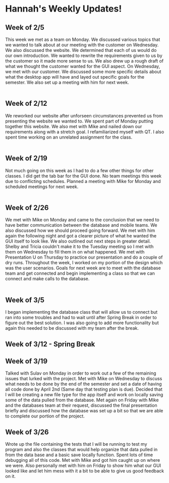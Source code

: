 # Hannah's Weekly Updates! 

## Week of 2/5 
This week we met as a team on Monday. We discussed various topics that we wanted to talk about at our meeting with the customer on Wednesday.
We also discussed the website. We determined that each of us would do our own introduction. We wanted to rewrite the requirements given to
us by the customer so it made more sense to us. We also drew up a rough draft of what we thought the customer wanted for the GUI aspect.
On Wednesday, we met with our customer. We discussed some more specific details about what the desktop app will have and layed out specific
goals for the semester. We also set up a meeting with him for next week. 
<br><br> 

## Week of 2/12
We reworked our website after unforseen circumstances prevented us from presenting the website we wanted to. We spent part of Monday putting together this website. We also met with Mike and nailed down our requirements along with a stretch goal. I refamiliarized
myself with QT. I also spent time working on an unrelated assignment for the class. 
<br><br>

## Week of 2/19 
Not much going on this week as I had to do a few other things for other classes. I did get the tab bar for the GUI done. No team meetings this week due to conflicting schedules. Planned a meeting with Mike for Monday and scheduled meetings for next week. 
<br><br>

## Week of 2/26
We met with Mike on Monday and came to the conclusion that we need to have better communication between the database and mobile teams. We also discussed how we should proceed going forward. We met with him again the following night and got a clearer picture of what he wanted the GUI itself to look like. We also outlined out next steps in greater detail. Shelby and Tricia couldn't make it to the Tuesday meeting so I met with them on Wednesday to fill them in on what happened. We met with Presentation U on Thursday to practice our presentation and do a couple of dry runs. Throughout the week, I worked on my portion of the design which was the user scenarios. Goals for next week are to meet with the database team and get connected and begin implementing a class so that we can connect and make calls to the database. 
<br><br>

## Week of 3/5
I began implementing the database class that will allow us to connect but ran into some troubles and had to wait until after Spring Break in order to figure out the best solution. I was also going to add more functionality but again this needed to be discussed with my team after the break. 

## Week of 3/12  - Spring Break 

## Week of 3/19
Talked with Sulav on Monday in order to work out a few of the remaining issues that lurked with the project. Met with Mike on Wednesday to discuss what needs to be done by the end of the semester and set a date of having all code done by April 2nd (Same day that testing plan is due). Decided that I will be creating a new file type for the app itself and work on locally saving some of the data pulled from the database. Met again on Friday with Mike and the databases team at their request, discussed the final presentation briefly and discussed how the database was set up a bit so that we are able to complete our portion of the project. 

## Week of  3/26 
Wrote up the file containing the tests that I will be running to test my program and also the classes that would help organize that data pulled in from the data base and a basic save locally function. Spent lots of time debugging all of this code. Met with Mike and got him caught up on where we were. Also personally met with him on Friday to show him what our GUI looked like and let him mess with it a bit to be able to give us good feedback on it. 
